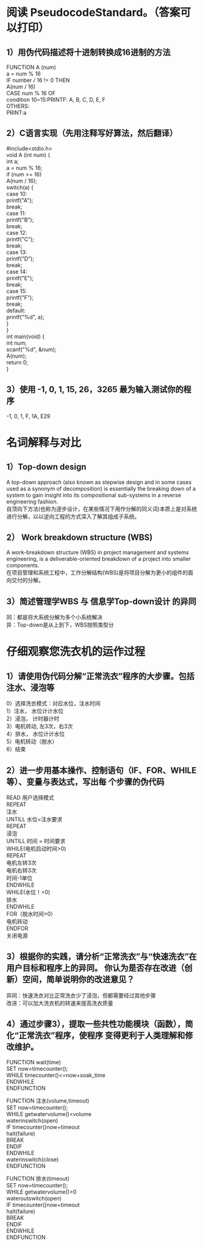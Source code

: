# 阅读 PseudocodeStandard。（答案可以打印） 
## 1）用伪代码描述将十进制转换成16进制的方法 
FUNCTION  A (num)   
    a = num % 16  
IF number / 16 != 0 THEN   
    A(num / 16)  
CASE num % 16 OF   
    condition 10~15:PRINTF: A, B, C, D, E, F  
OTHERS:   
    PRINT:a  

## 2）C语言实现（先用注释写好算法，然后翻译）  
  #include<stdio.h>  
void A (int num) {  
    int a;  
  a = num % 16;  
  if (num >= 16)  
    A(num / 16);  
  switch(a) {  
    case 10:  
        printf("A");  
        break;  
    case 11:  
        printf("B");    
        break;  
    case 12:  
        printf("C");  
        break;  
    case 13:  
        printf("D");  
        break;  
    case 14:  
        printf("E");  
        break;  
    case 15:  
        printf("F");  
        break;  
    default:  
        printf("%d", a);  
  }   
}  
 int main(void) {  
  int num;  
  scanf("%d", &num);  
  A(num);  
  return 0;  
}  

## 3）使用 -1,  0,  1,  15,   26，3265 最为输入测试你的程序
-1, 0, 1, F, 1A, E29    

# 名词解释与对比 
## 1）Top-down design 
A top-down approach (also known as stepwise design and in some cases used as a synonym of decomposition) is essentially the breaking down of a system to gain insight into its compositional sub-systems in a reverse engineering fashion.  
自顶向下方法(也称为逐步设计，在某些情况下用作分解的同义词)本质上是对系统进行分解，以以逆向工程的方式深入了解其组成子系统。  

## 2） Work breakdown structure (WBS) 
A work-breakdown structure (WBS) in project management and systems engineering, is a deliverable-oriented breakdown of a project into smaller components.  
在项目管理和系统工程中，工作分解结构(WBS)是将项目分解为更小的组件的面向交付的分解。  

## 3）简述管理学WBS 与 信息学Top-down设计 的异同
同：都是将大系统分解为多个小系统解决   
异：Top-down是从上到下，WBS按照类型分  

# 仔细观察您洗衣机的运作过程
## 1）请使用伪代码分解“正常洗衣”程序的大步骤。包括注水、浸泡等 
0）选择洗衣模式：对应水位，注水时间   
1）注水， 水位计计水位   
2）浸泡， 计时器计时   
3）电机转动, 左3次，右3次   
4）排水， 水位计计水位   
5）电机转动（脱水）   
6）结束  

## 2）进一步用基本操作、控制语句（IF、FOR、WHILE等）、变量与表达式，写出每 个步骤的伪代码 
READ 用户选择模式  
REPEAT   
  注水  
UNTILL 水位=注水要求  
REPEAT   
  浸泡  
UNTILL 时间 = 时间要求  
WHILE(电机启动时间>0)  
REPEAT   
  电机左转3次  
  电机右转3次  
  时间-1单位  
ENDWHILE  
WHILE(水位！=0)  
排水  
ENDWHILE  
FOR（脱水时间>0）   
  电机转动  
ENDFOR  
关闭电源  

## 3）根据你的实践，请分析“正常洗衣”与“快速洗衣”在用户目标和程序上的异同。 你认为是否存在改进（创新）空间，简单说明你的改进意见？
异同：快速洗衣对比正常洗衣少了浸泡，但都需要经过其他步骤   
改进：可以加大洗衣机的转速来提高洗衣质量  

## 4）通过步骤3），提取一些共性功能模块（函数），简化“正常洗衣”程序，使程序 变得更利于人类理解和修改维护。
FUNCTION wait(time)  
  SET now=timecounter();  
  WHILE timecounter()<=now+soak_time  
  ENDWHILE  
ENDFUNCTION  
  
FUNCTION 注水(volume,timeout)  
  SET now=timecounter();  
  WHILE getwatervolume()<volume  
    waterinswitch(open)  
    IF timecounter()now+timeout  
      halt(failure)  
      BREAK  
    ENDIF  
  ENDWHILE  
  waterinswitch(close)  
ENDFUNCTION  
  
FUNCTION 排水(timeout)  
  SET now=timecounter();  
  WHILE getwatervolume()>0  
    wateroutswitch(open)  
    IF timecounter()now+timeout  
      halt(failure)  
      BREAK  
    ENDIF  
  ENDWHILE   
ENDFUNCTION  
